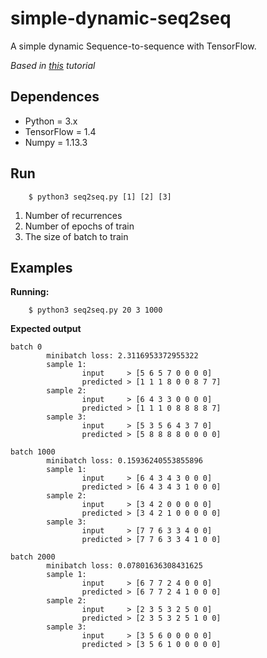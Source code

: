 # simple-dynamic-seq2seq
A simple dynamic Sequence-to-sequence with TensorFlow.

*Based in [this](https://github.com/ematvey/tensorflow-seq2seq-tutorials) tutorial*

## Dependences

- Python = 3.x
- TensorFlow = 1.4
- Numpy = 1.13.3

## Run

```console
    $ python3 seq2seq.py [1] [2] [3]
```

1. Number of recurrences
2. Number of epochs of train
3. The size of batch to train

## Examples

**Running:**
```console
    $ python3 seq2seq.py 20 3 1000
```

**Expected output**
```console
batch 0
        minibatch loss: 2.3116953372955322
        sample 1:
                input     > [5 6 5 7 0 0 0 0]
                predicted > [1 1 1 8 0 0 8 7 7]
        sample 2:
                input     > [6 4 3 3 0 0 0 0]
                predicted > [1 1 1 0 8 8 8 8 7]
        sample 3:
                input     > [5 3 5 6 4 3 7 0]
                predicted > [5 8 8 8 8 0 0 0 0]

batch 1000
        minibatch loss: 0.15936240553855896
        sample 1:
                input     > [6 4 3 4 3 0 0 0]
                predicted > [6 4 3 4 3 1 0 0 0]
        sample 2:
                input     > [3 4 2 0 0 0 0 0]
                predicted > [3 4 2 1 0 0 0 0 0]
        sample 3:
                input     > [7 7 6 3 3 4 0 0]
                predicted > [7 7 6 3 3 4 1 0 0]

batch 2000
        minibatch loss: 0.07801636308431625
        sample 1:
                input     > [6 7 7 2 4 0 0 0]
                predicted > [6 7 7 2 4 1 0 0 0]
        sample 2:
                input     > [2 3 5 3 2 5 0 0]
                predicted > [2 3 5 3 2 5 1 0 0]
        sample 3:
                input     > [3 5 6 0 0 0 0 0]
                predicted > [3 5 6 1 0 0 0 0 0]
```
